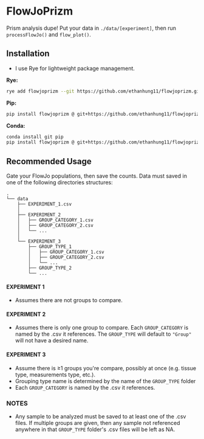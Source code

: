 # FlowJoPrizm

Prism analysis dupe! Put your data in `./data/[experiment]`, then run `processFlowJo()` and `flow_plot()`.

## Installation
* I use Rye for lightweight package management.

**Rye:**
```bash
rye add flowjoprizm --git https://github.com/ethanhung11/flowjoprizm.git
```
**Pip:**
```bash
pip install flowjoprizm @ git+https://github.com/ethanhung11/flowjoprizm.git
```
**Conda:**
```bash
conda install git pip
pip install flowjoprizm @ git+https://github.com/ethanhung11/flowjoprizm.git
```

## Recommended Usage
Gate your FlowJo populations, then save the counts. Data must saved in one of the following directories structures:
```
.
└── data
    ├── EXPERIMENT_1.csv
    │
    ├── EXPERIMENT_2
    │   ├── GROUP_CATEGORY_1.csv
    │   ├── GROUP_CATEGORY_2.csv
    │   └── ...
    │
    └── EXPERIMENT_3
        ├── GROUP_TYPE_1
        │   ├── GROUP_CATEGORY_1.csv
        │   ├── GROUP_CATEGORY_2.csv
        │   └── ...
        ├── GROUP_TYPE_2
        └── ...
```
#### EXPERIMENT 1
- Assumes there are not groups to compare.

#### EXPERIMENT 2
- Assumes there is only one group to compare. Each `GROUP_CATEGORY` is named by the .csv it references. The `GROUP_TYPE` will default to `"Group"` will not have a desired name.

#### EXPERIMENT 3
- Assume there is ≥1 groups you're compare, possibly at once (e.g. tissue type, measurements type, etc.).
- Grouping type name is determined by the name of the `GROUP_TYPE` folder
- Each `GROUP_CATEGORY` is named by the .csv it references.


### NOTES
- Any sample to be analyzed must be saved to at least one of the .csv files. If multiple groups are given, then any sample not referenced anywhere in that `GROUP_TYPE` folder's .csv files will be left as NA.
